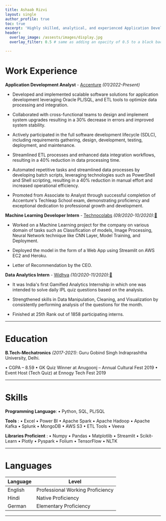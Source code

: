```yaml
---
title: Ashaab Rizvi
layout: single
author_profile: true
toc: true
excerpt: 'Highly skilled, analytical, and experienced Application Development Analyst with a relentless drive for innovation and a commitment to excellence. Demonstrated expertise in developing and implementing scalable data processing pipelines, automating tasks, and integrating data seamlessly. Adept at translating business requirements into robust software solutions, leveraging a comprehensive understanding of software development principles and data engineering practices.'
header:
  overlay_image: /assests/images/display.jpg
  overlay_filter: 0.5 # same as adding an opacity of 0.5 to a black background

---
```


# Work Experience

**Application Development Analyst** - [Accenture](https://www.accenture.com/) *(01/2022-Present)*

 - Developed and implemented scalable software solutions for application development leveraging Oracle PL/SQL, and ETL tools to optimize data processing and integration.
 
 - Collaborated with cross-functional teams to design and implement system upgrades resulting in a 30% decrease in errors and improved system stability.
 
 - Actively participated in the full software development lifecycle (SDLC), including requirements gathering, design, development, testing, deployment, and maintenance.
 
 - Streamlined ETL processes and enhanced data integration workflows, resulting in a 40% reduction in data processing time.
 
 - Automated repetitive tasks and streamlined data processes by developing batch scripts, leveraging technologies such as PowerShell and Shell scripting, resulting in a 40% reduction in manual effort and increased operational efficiency.

 - Promoted from Associate to Analyst through successful completion of Accenture's Techleap School exam, demonstrating proficiency and exceptional dedication to professional growth and development. 

**Machine Learning Developer Intern** - [Technocolabs](https://technocolabs.tech/) *(09/2020-10/2020)*:[🔗](https://drive.google.com/file/d/1_olNNOkbUSLH01Wm04pQnVGz-4FabXNk/view?usp=sharing)

 - Worked on a Machine Learning project for the company on various domain of tasks such as Classification of models, Image Processing, Neural Network technique like CNN       Layer, Model Training, and Deployment. 

 - Deployed the model in the form of a Web App using Streamlit on AWS EC2 and Heroku.

 - Letter of Recommendation by the CEO.

 **Data Analytics Intern** - [Widhya](https://widhya.org/) *(10/2020-11/2020)*:[🔗](https://drive.google.com/file/d/1jYSbkAVfjxiYAW6b-Kg81RmTL4zdDw_k/view?usp=sharing)

 - It was India's first Gamified Analytics Internship in which one was intended to solve daily IPL quiz questions based on the analysis.

 - Strengthened skills in Data Manipulation, Cleaning, and Visualization by consistently performing analysis of the questions for the month.

 - Finished at 25th Rank out of 1858 participating interns.

---

# Education

**B.Tech-Mechatronics** *(2017-2021)*: Guru Gobind Singh Indraprashtha University, Delhi.

• CGPA – 8.59
• GK Quiz Winner at Anugoonj – Annual Cultural Fest 2019
• Event Host (Tech Quiz) at Ennogy Tech Fest 2019

---

# Skills

**Programming Language**: • Python, SQL, PL/SQL

**Tools** : • Excel • Power BI • Apache Spark  • Apache Hadoop • Apache Kafka • Splunk • MongoDB • AWS S3 • ETL Tools • Veeva

**Libraries Proficient** : • Numpy • Pandas • Matplotlib • Streamlit • Scikit-Learn • Plotly • Pyspark • Folium • TensorFlow • NLTK


---

# Languages

| Language | Level  |
|----------|--------|
| English  | Professional Working Proficiency |
| Hindi    | Native Proficiency               |
| German   | Elementary Proficiency           |

---


